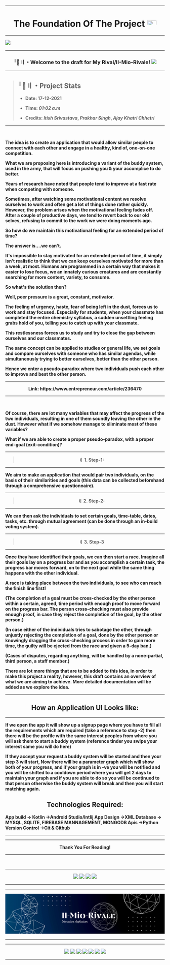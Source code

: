 ---------
<h1 align="center"><b>The Foundation Of The Project  <img width="30px" height="20px" src="https://gist.githubusercontent.com/Prince-Shivaram/3ace2c813ca49546f3f5f20cd03a2d3e/raw/6058e76860d16ee29df949da3166b3653959318f/hello.gif"/></b></h1>

----------
<img src="https://github.com/Legendary-Person/Il-Mio-Rivale/blob/main/gif/Project%20Foundation.gif"/>

----------
<h3 align="center"><b/>╵🌠〢・Welcome to the draft for My Rival/II-Mio-Rivale! <img weight="25px" height="25px" src="https://gist.githubusercontent.com/george-martinec/b48f38e9af7391c89d52a4a573c6f32d/raw/49abada42f16ca6a3209f52dca2d42d48c0fb1f0/Hello.gif"></h3>

---------
> <h2 align="left"><b>╵📢〢・Project Stats</b></h2>
>
> - **Date**: 17-12-2021
>
> - **Time**: _01:02 a.m_
>
> - **Credits**: _Itish Srivastava_, _Prakhar Singh_, _Ajay Khatri Chhetri_
>
>
---------
<br/>

The idea is to create an application that would allow similar people to connect with each other and engage in a healthy, kind of, one-on-one competition.

What we are proposing here is introducing a variant of the buddy system, used in the army, that will focus on pushing you & your accomplice to do better. 

Years of research have noted that people tend to improve at a fast rate when competing with someone. 

Sometimes, after watching some motivational content we resolve ourselves to work and often get a lot of things done rather quickly. However, the problem arises when the motivational feeling fades off. After a couple of productive days, we tend to revert back to our old selves, refusing to commit to the work we were doing moments ago.

So how do we maintain this motivational feeling for an extended period of time?

The answer is....**we can't**.

It's impossible to stay motivated for an extended period of time, it simply isn't realistic to think that we can keep ourselves motivated for more than a week, at most. Humans are programmed in a certain way that makes it easier to lose focus, we an innately curious creatures and are constantly searching for more content, variety, to consume.

So what's the solution then?

Well, peer pressure is a great, constant, motivator.

The feeling of urgency, haste, fear of being left in the dust, forces us to work and stay focused. Especially for students, when your classmate has completed the entire chemistry syllabus, a sudden unsettling feeling grabs hold of you, telling you to catch up with your classmate.

This restlessness forces us to study and try to close the gap between ourselves and our classmates.

**The same concept can be applied to studies or general life, we set goals and compare ourselves with someone who has similar agendas, while simultaneously trying to better ourselves, better than the other person.**

Hence we enter a pseudo-paradox where two individuals push each other to improve and best the other person.
<br/>

--------
<p align="center"><b>Link</b>: https://www.entrepreneur.com/article/236470</p>

--------
<br/>

Of course, there are lot many variables that may affect the progress of the two individuals, resulting in one of them soundly leaving the other in the dust. However what if we somehow manage to eliminate most of these variables?

What if we are able to create a proper pseudo-paradox, with a proper end-goal **(exit-condition)**?
<br/>

---------
> <p align="center">〢 1. <b>Step-1:</b></p>

---------

We aim to make an application that would pair two individuals, on the basis of their similarities and goals **(this data can be collected beforehand through a comprehensive questionnaire)**. 
<br/>

----------
> <p align="center">〢 2. <b>Step-2:</b></p>

----------

We can then ask the individuals to set certain goals, time-table, dates, tasks, etc. through mutual agreement **(can be done through an in-build voting system)**.
<br/>

----------
> <p align="center">〢 3. <b>Step-3</b></p>

----------

Once they have identified their goals, we can then start a race. Imagine all their goals lay on a progress bar and as you accomplish a certain task, the progress bar moves forward, on to the next goal while the same thing happens with the other individual.

A **race** is taking place between the two individuals, to see who can reach the finish line first! 

**(The completion of a goal must be cross-checked by the other person within a certain, agreed, time period with enough proof to move forward on the progress bar. The person cross-checking must also provide enough proof, in case they reject the completion of the goal, by the other person.)**

**(In case either of the individuals tries to sabotage the other, through unjustly rejecting the completion of a goal, done by the other person or knowingly dragging the cross-checking process in order to gain more time, the guilty will be ejected from the race and given a 5-day ban.)**

**(Cases of disputes, regarding anything, will be handled by a none-partial, third person, a staff member.)**

There are lot more things that are to be added to this idea, in order to make this project a reality, however, this draft contains an overview of what we are aiming to achieve. More detailed documentation will be added as we explore the idea.
<br/>

----------
<h2 align="center"><b>How an Application UI Looks like:</b></h2>

----------
If we open the app it will show up a signup page where you have to fill all the requirements which are required (take a reference to step -2)
then there will be the profile with the same interest peoples from where you will ask them to start a buddy system (reference tinder you swipe your interest same you will do here)

If they accept your request a buddy system will be started and then your step 3 will start, Now there will be a parameter graph which will show both of your progress, and if your graph is in -ve you will be notified and you will be shifted to a cooldown period where you will get 2 days to maintain your graph and if you are able to do so you will be continued to that person otherwise the buddy system will break and then you will start matching again.
<br/>


<h2 align="center"><b>Technologies Required:</b></h2>

**App build**
-> Kotlin 
->Android Studio/Intlij 
**App Design**
->XML
**Database**
-> MYSQL, SQLITE, FIREBASE MANNAGEMENT, MONGODB
**Apis**
->Python
**Version Control**
->Git & Github
<br/>

----------


---------
<p align="center">Thank You For Reading!</p>

---------
<br/>

---------
<div align="center">
  <img src="https://img.shields.io/badge/Kotlin-38ffbd.svg?logo=kotlin&style=for-the-badge" />
  <img src="https://img.shields.io/badge/Figma-fcfcfc.svg?logo=figma&style=for-the-badge" />
  <img src="https://img.shields.io/badge/Flutter-02569b.svg?logo=flutter&style=for-the-badge" />
  <img src="https://img.shields.io/badge/Intellij IDEA-050505.svg?logo=intellij-idea&style=for-the-badge" />
</div>

---------
<!--Primary Banner IMG Link="https://github.com/Legendary-Person/Il-Mio-Rivale/blob/main/Abstract%20Technology%20Profile%20LinkedIn%20Banner.png"-->

-------
<div align="center">
<img src="https://github.com/Legendary-Person/Il-Mio-Rivale/blob/main/picture/Proposal-Banner.png"/>
</div>

<!--The Title and the relevant tags-->

---------
---------
<p align="center">
  <img src="https://img.shields.io/badge/Google-Cloud-green"/>
  <img src="https://img.shields.io/badge/Open-Source-neon"/>
  <img src="https://img.shields.io/badge/Developer-blue"/>
  <img src="https://img.shields.io/badge/Programmer-purple"/>
  <img src="https://img.shields.io/badge/React-Native-brightgreen"/>
  <img src="https://img.shields.io/badge/Ktor-Framework-yellowgreen"/>
  <img src="https://img.shields.io/badge/JetBrains-Software-gold"/>
</p>

---------
